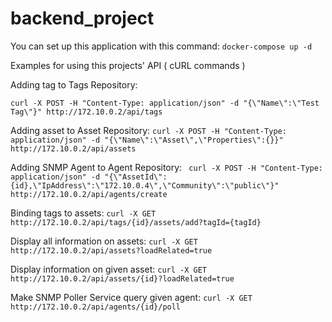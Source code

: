 # backend_project

You can set up this application with this command: ```docker-compose up -d```

Examples for using this projects' API ( cURL commands )

Adding tag to Tags Repository:

```curl -X POST -H "Content-Type: application/json" -d "{\"Name\":\"Test Tag\"}" http://172.10.0.2/api/tags```

Adding asset to Asset Repository:
```curl -X POST -H "Content-Type: application/json" -d "{\"Name\":\"Asset\",\"Properties\":{}}" http://172.10.0.2/api/assets```
  
	
Adding SNMP Agent to Agent Repository:
```	curl -X POST -H "Content-Type: application/json" -d "{\"AssetId\":{id},\"IpAddress\":\"172.10.0.4\",\"Community\":\"public\"}" http://172.10.0.2/api/agents/create```

Binding tags to assets:
```curl -X GET  http://172.10.0.2/api/tags/{id}/assets/add?tagId={tagId}```

Display all information on assets:
	```curl -X GET http://172.10.0.2/api/assets?loadRelated=true```

Display information on given asset:
	```curl -X GET http://172.10.0.2/api/assets/{id}?loadRelated=true```

Make SNMP Poller Service query given agent:
	```curl -X GET http://172.10.0.2/api/agents/{id}/poll```

